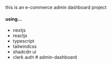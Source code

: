 this is an e-commerce admin dashboard project

#### using...

- nextjs
- reactjs
- typescript
- tailwindcss
- shadcdn ui
- clerk auth
#   a d m i n - d a s h b o a r d  
 